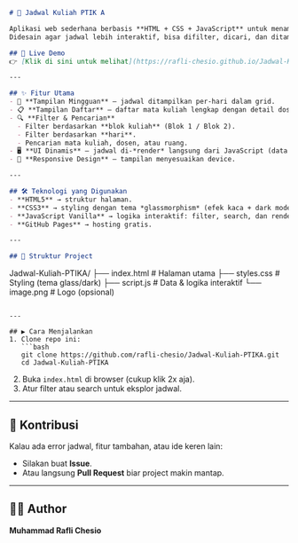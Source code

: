 ```markdown
# 📅 Jadwal Kuliah PTIK A

Aplikasi web sederhana berbasis **HTML + CSS + JavaScript** untuk menampilkan dan mengelola jadwal mata kuliah mahasiswa PTIK A.  
Didesain agar jadwal lebih interaktif, bisa difilter, dicari, dan ditampilkan dalam dua mode: **Mingguan** & **Daftar**.

## 🚀 Live Demo
👉 [Klik di sini untuk melihat](https://rafli-chesio.github.io/Jadwal-Kuliah-PTIKA/)

---

## ✨ Fitur Utama
- 📌 **Tampilan Mingguan** – jadwal ditampilkan per-hari dalam grid.
- 📋 **Tampilan Daftar** – daftar mata kuliah lengkap dengan detail dosen & ruang.
- 🔍 **Filter & Pencarian**  
  - Filter berdasarkan **blok kuliah** (Blok 1 / Blok 2).  
  - Filter berdasarkan **hari**.  
  - Pencarian mata kuliah, dosen, atau ruang.  
- 🖥️ **UI Dinamis** – jadwal di-*render* langsung dari JavaScript (data terpusat di `script.js`).
- 📱 **Responsive Design** – tampilan menyesuaikan device.

---

## 🛠️ Teknologi yang Digunakan
- **HTML5** → struktur halaman.
- **CSS3** → styling dengan tema *glassmorphism* (efek kaca + dark mode).
- **JavaScript Vanilla** → logika interaktif: filter, search, dan render tampilan.
- **GitHub Pages** → hosting gratis.

---

## 📂 Struktur Project
```

Jadwal-Kuliah-PTIKA/
├── index.html      # Halaman utama
├── styles.css      # Styling (tema glass/dark)
├── script.js       # Data & logika interaktif
└── image.png       # Logo (opsional)

````

---

## ▶️ Cara Menjalankan
1. Clone repo ini:
   ```bash
   git clone https://github.com/rafli-chesio/Jadwal-Kuliah-PTIKA.git
   cd Jadwal-Kuliah-PTIKA
````

2. Buka `index.html` di browser (cukup klik 2x aja).
3. Atur filter atau search untuk eksplor jadwal.

---

## 🤝 Kontribusi

Kalau ada error jadwal, fitur tambahan, atau ide keren lain:

* Silakan buat **Issue**.
* Atau langsung **Pull Request** biar project makin mantap.

---

## 👨‍💻 Author

**Muhammad Rafli Chesio**

